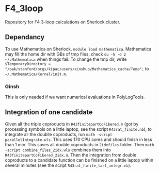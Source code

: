 # F4_3loop

Repository for F4 3-loop calculations on Sherlock cluster.

## Dependancy
To use Mathematica on Sherlock, `module load mathematica`. Mathematica may fill the home dir with GBs of tmp files, check `du -h -d 2 ~/.Mathematica` when things fail. To change the tmp dir, write `$TemporaryDirectory = "/oak/stanford/orgs/kipac/users/xinshuo/Mathematica_cache/Temp";` to `~/.Mathematica/Kernel/init.m`.

### Ginsh
This is only needed if we want numerical evaluations in PolyLogTools.


## Integration of one candidate
Given all the triple coproducts in `R43finitepartCoFibered.m` (got by processing symbols on a little laptop, see the script `R43rat_finite.nb`), to integrate all the doublle coproducts, run `math -script parallelIntegrate.wls`. This uses 170 CPU cores and should finish in less than 1 min. This saves all double coproducts in `2idxfiles` folder. Then `math -script combine_files_2idx.wls` combines them into `R43finitepartCoFibered_2idx.m`. Then the integration from double coproducts to a candidate function can be finished on a little laptop within several minutes (see the script `R43rat_finite_last_integr.nb`).